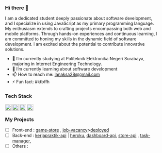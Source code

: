 ### Hi there 👋

I am a dedicated student deeply passionate about software development, and I specialize in using JavaScript as my primary programming language. My enthusiasm extends to crafting projects encompassing both web and mobile platforms. Through hands-on experiences and continuous learning, I am committed to honing my skills in the dynamic field of software development. I am excited about the potential to contribute innovative solutions.
- 🔭 I’m currently studying at Politeknik Elektronika Negeri Surabaya, majoring in Internet Engineering Technology.
- 🌱  I’m currently learning about software development
- 📫 How to reach me: lanaksa28@gmail.com
- ⚡ Fun fact: #ktbffh

### Tech Stack
  <a href="#"><img align="left" alt="JavaScript" title="JavaScript" width="21px" src="https://upload.wikimedia.org/wikipedia/commons/9/99/Unofficial_JavaScript_logo_2.svg" /></a>
  <a href="https://nodejs.org/"><img align="left" alt="NodeJS" title="NodeJS" width="21px" src="https://seeklogo.com/images/N/nodejs-logo-FBE122E377-seeklogo.com.png" /></a>
  <a href="https://reactjs.org/"><img align="left" alt="React" title="React" width="21px" src="https://cdn.worldvectorlogo.com/logos/react-2.svg" /></a>
<a href="https://expressjs.com/"><img align="left" title="Express" width="21px" src="https://w7.pngwing.com/pngs/925/447/png-transparent-express-js-node-js-javascript-mongodb-node-js-text-trademark-logo.png" /></a>
</br>

### My Projects
 - [ ] Front-end : [game-store](https://github.com/moechacino/game-store)  ,  [job-vacancy](https://github.com/moechacino/job-vacancy)>[deployed](https://magical-longma-b8ab0c.netlify.app)
 - [ ] Back-end : [kerjapraktik-api](https://github.com/moechacino/kerjapraktikmbkm-api) | [heroku](https://kerjapraktikmbkm-api-92c8d2fa6242.herokuapp.com/),  [dashboard-api](https://github.com/moechacino/detectiondashboard-api), [store-api](https://github.com/moechacino/store-api)  ,  [task-manager](https://github.com/moechacino/task-manager), 
 - [ ] Others :
